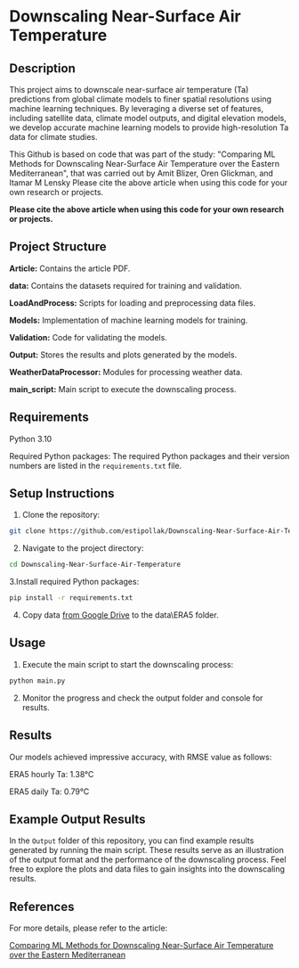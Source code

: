 # Downscaling Near-Surface Air Temperature


## Description
This project aims to downscale near-surface air temperature (Ta) predictions from global climate models to finer spatial resolutions using machine learning techniques. By leveraging a diverse set of features, including satellite data, climate model outputs, and digital elevation models, we develop accurate machine learning models to provide high-resolution Ta data for climate studies.

This Github is based on code that was part of the study: "Comparing ML Methods for Downscaling Near-Surface Air Temperature over the Eastern Mediterranean", that was carried out by Amit Blizer, Oren Glickman, and Itamar M Lensky
Please cite the above article when using this code for your own research or projects.

**Please cite the above article when using this code for your own research or projects.**


## Project Structure
**Article:** Contains the article PDF.

**data:** Contains the datasets required for training and validation.

**LoadAndProcess:** Scripts for loading and preprocessing data files.

**Models:** Implementation of machine learning models for training.

**Validation:** Code for validating the models.

**Output:** Stores the results and plots generated by the models.

**WeatherDataProcessor:** Modules for processing weather data.

**main_script:** Main script to execute the downscaling process.

## Requirements
Python 3.10

Required Python packages: The required Python packages and their version numbers are listed in the `requirements.txt` file.

## Setup Instructions
1. Clone the repository:
```bash
git clone https://github.com/estipollak/Downscaling-Near-Surface-Air-Temperature.git
```

2. Navigate to the project directory:
```bash
cd Downscaling-Near-Surface-Air-Temperature
```

3.Install required Python packages:
```bash
pip install -r requirements.txt
```

4. Copy data [from Google Drive](https://drive.google.com/drive/folders/1fJq7GHRrrf9pk9E-lTuWwubY_5LrWO2m?usp=sharing) to the data\ERA5 folder.


## Usage
1. Execute the main script to start the downscaling process:
```bash
python main.py
```
2. Monitor the progress and check the output folder and console for results.

## Results
Our models achieved impressive accuracy, with RMSE value as follows:

ERA5 hourly Ta: 1.38°C

ERA5 daily Ta: 0.79°C

## Example Output Results
In the `Output` folder of this repository, you can find example results generated by running the main script. These results serve as an illustration of the output format and the performance of the downscaling process. Feel free to explore the plots and data files to gain insights into the downscaling results.

## References
For more details, please refer to the article:

[Comparing ML Methods for Downscaling Near-Surface Air Temperature over the Eastern Mediterranean](https://github.com/estipollak/Downscaling-Near-Surface-Air-Temperature/tree/master/Article)

